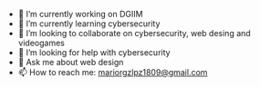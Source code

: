 - 🔭 I’m currently working on DGIIM
- 🌱 I’m currently learning cybersecurity
- 👯 I’m looking to collaborate on cybersecurity, web desing and videogames
- 🤔 I’m looking for help with cybersecurity
- 💬 Ask me about web design
- 📫 How to reach me: mariorgzlpz1809@gmail.com
